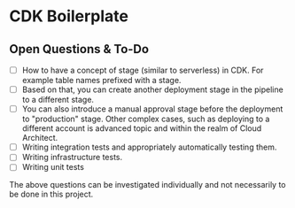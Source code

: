 # CDK Boilerplate

## Open Questions & To-Do

- [ ] How to have a concept of stage (similar to serverless) in CDK. For example table names prefixed with a stage.
- [ ] Based on that, you can create another deployment stage in the pipeline to a different stage.
- [ ] You can also introduce a manual approval stage before the deployment to "production" stage. Other complex cases, such as deploying to a different account is advanced topic and within the realm of Cloud Architect.
- [ ] Writing integration tests and appropriately automatically testing them.
- [ ] Writing infrastructure tests.
- [ ] Writing unit tests

The above questions can be investigated individually and not necessarily to be done in this project.
